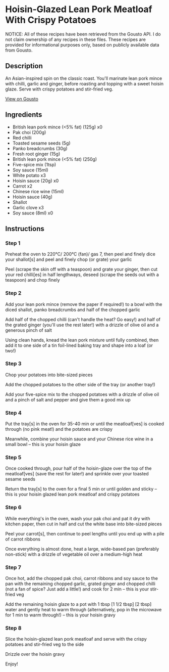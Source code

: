 # Hoisin-Glazed Lean Pork Meatloaf With Crispy Potatoes

NOTICE: All of these recipes have been retrieved from the Gousto API. I do not claim ownership of any recipes in these files. These recipes are provided for informational purposes only, based on publicly available data from Gousto.

## Description

An Asian-inspired spin on the classic roast. You'll marinate lean pork mince with chilli, garlic and ginger, before roasting and topping with a sweet hoisin glaze. Serve with crispy potatoes and stir-fried veg.


[View on Gousto](https://www.gousto.co.uk/recipes/cookbook/hoisin-glazed-lean-meatloaf-with-five-spice-potatoes)

## Ingredients

- British lean pork mince (<5% fat) (125g) x0
- Pak choi (200g)
- Red chilli
- Toasted sesame seeds (5g)
- Panko breadcrumbs (30g)
- Fresh root ginger (15g)
- British lean pork mince (<5% fat) (250g)
- Five-spice mix (1tsp)
- Soy sauce (15ml)
- White potato x3
- Hoisin sauce (20g) x0
- Carrot x2
- Chinese rice wine (15ml)
- Hoisin sauce (40g)
- Shallot
- Garlic clove x3
- Soy sauce (8ml) x0

## Instructions


### Step 1

Preheat the oven to 220°C/ 200°C (fan)/ gas 7, then peel and finely dice your shallot[s] and peel and finely chop (or grate) your garlic

Peel (scrape the skin off with a teaspoon) and grate your ginger, then cut your red chilli[es] in half lengthways, deseed (scrape the seeds out with a teaspoon) and chop finely


### Step 2

Add your lean pork mince (remove the paper if required!) to a bowl with the diced shallot, panko breadcrumbs and half of the chopped garlic

Add half of the chopped chilli (can't handle the heat? Go easy!) and half of the grated ginger (you'll use the rest later!) with a drizzle of olive oil and a generous pinch of salt

Using clean hands, knead the lean pork mixture until fully combined, then add it to one side of a tin foil-lined baking tray and shape into a loaf (or two!)


### Step 3

Chop your potatoes into bite-sized pieces

Add the chopped potatoes to the other side of the tray (or another tray!)

Add your five-spice mix to the chopped potatoes with a drizzle of olive oil and a pinch of salt and pepper and give them a good mix up


### Step 4

Put the tray[s] in the oven for 35-40 min or until the meatloaf[ves] is cooked through (no pink meat!) and the potatoes are crispy

Meanwhile, combine your hoisin sauce and your Chinese rice wine in a small bowl – this is your hoisin glaze


### Step 5

Once cooked through, pour half of the hoisin-glaze over the top of the meatloaf[ves] (save the rest for later!) and sprinkle over your toasted sesame seeds

Return the tray[s] to the oven for a final 5 min or until golden and sticky – this is your hoisin glazed lean pork meatloaf and crispy potatoes


### Step 6

While everything's in the oven, wash your pak choi and pat it dry with kitchen paper, then cut in half and cut the white base into bite-sized pieces

Peel your carrot[s], then continue to peel lengths until you end up with a pile of carrot ribbons

Once everything is almost done, heat a large, wide-based pan (preferably non-stick) with a drizzle of vegetable oil over a medium-high heat


### Step 7

Once hot, add the chopped pak choi, carrot ribbons and soy sauce to the pan with the remaining chopped garlic, grated ginger and chopped chilli (not a fan of spice? Just add a little!) and cook for 2 min – this is your stir-fried veg

Add the remaining hoisin glaze to a pot with 1 tbsp<span class="text-danger"> <span class="text-purple">[1 1/2 tbsp] [</span>2 tbsp]</span> water and gently heat to warm through (alternatively, pop in the microwave for 1 min to warm through!) – this is your hoisin gravy

### Step 8

Slice the hoisin-glazed lean pork meatloaf and serve with the crispy potatoes and stir-fried veg to the side

Drizzle over the hoisin gravy

Enjoy!

